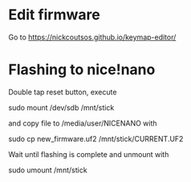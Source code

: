 # Edit firmware

Go to https://nickcoutsos.github.io/keymap-editor/

# Flashing to nice!nano

Double tap reset button, execute

sudo mount /dev/sdb /mnt/stick

and copy file to /media/user/NICENANO with

sudo cp new_firmware.uf2 /mnt/stick/CURRENT.UF2

Wait until flashing is complete and unmount with

sudo umount /mnt/stick
